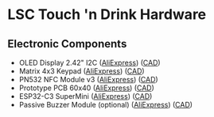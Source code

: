 # LSC Touch 'n Drink Hardware

## Electronic Components

- OLED Display 2.42" I2C
  ([AliExpress](https://www.aliexpress.com/item/1005006100836064.html))
  ([CAD](https://grabcad.com/library/display-oled-2-42-1))
- Matrix 4x3 Keypad
  ([AliExpress](https://www.aliexpress.com/item/1005005536316575.html))
  ([CAD](https://grabcad.com/library/keypad-3x4-w-pcb-1))
- PN532 NFC Module v3
  ([AliExpress](https://www.aliexpress.com/item/1005005973913526.html))
  ([CAD](https://grabcad.com/library/pn532-nfc-rfid-module-v3-kits-1))
- Prototype PCB 60x40
  ([AliExpress](https://www.aliexpress.com/item/1005006665029598.html))
  ([CAD](https://grabcad.com/library/pcb-prototype-60x40-1))
- ESP32-C3 SuperMini
  ([AliExpress](https://www.aliexpress.com/item/1005005967641936.html))
  ([CAD](https://grabcad.com/library/esp32c3-supermini-1))
- Passive Buzzer Module (optional)
  ([AliExpress](https://www.aliexpress.com/item/1005006316591026.html))
  ([CAD](https://grabcad.com/library/buzzer-module-fc-07-1))
